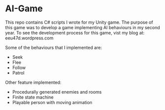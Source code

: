 # AI-Game

This repo contains C# scripts I wrote for my Unity game.
The purpose of this game was to develop a game implementing AI behaviours in my second year.
To see the development process for this game, vist my blog at: eeu47d.wordpress.com

Some of the behaviours that I implemented are:  
- Seek
- Flee
- Follow
- Patrol

Other feature implemented:
- Procedurally generated enemies and rooms
- Finite state machine
- Playable person with moving animation

